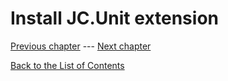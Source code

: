 # Install JC.Unit extension




[Previous chapter](../quick-start-local/conclusion)  --- [Next chapter](6-0-how-to-define-a-connection-definitions) 

[Back to the List of Contents](../index)  